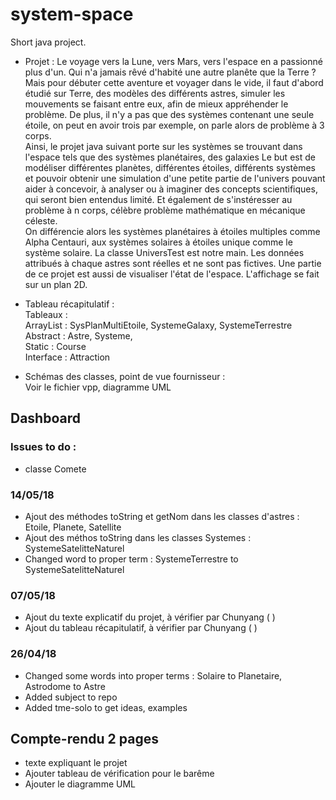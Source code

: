 # system-space
Short java project.  
* Projet :
Le voyage vers la Lune, vers Mars, vers l'espace en a passionné plus d'un. Qui n'a jamais rêvé d'habité une autre planête que la Terre ? Mais pour débuter cette aventure et voyager dans le vide, il faut d'abord étudié sur Terre, des modèles des différents astres, simuler les mouvements se faisant entre eux, afin de mieux appréhender le problème. De plus, il n'y a pas que des systèmes contenant une seule étoile, on peut en avoir trois par exemple, on parle alors de problème à 3 corps.       
Ainsi, le projet java suivant porte sur les systèmes se trouvant dans l'espace tels que des systèmes planétaires, des galaxies Le but est de modéliser différentes planètes, différentes étoiles, différents systèmes et pouvoir obtenir une simulation d'une petite partie de l'univers pouvant aider à concevoir, à analyser ou à imaginer des concepts scientifiques, qui seront bien entendus limité. Et également de s'instéresser au problème à n corps, célèbre problème mathématique en mécanique céleste.    
On  différencie alors les systèmes planétaires à étoiles multiples comme Alpha Centauri, aux systèmes solaires à étoiles unique comme le système solaire.
La classe UniversTest est notre main. Les données attribués à chaque astres sont réelles et ne sont pas fictives. Une partie de ce projet est aussi de visualiser l'état de l'espace. L'affichage se fait sur un plan 2D.

* Tableau récapitulatif :  
Tableaux :     
ArrayList : SysPlanMultiEtoile, SystemeGalaxy, SystemeTerrestre     
Abstract : Astre, Systeme,      
Static : Course  
Interface : Attraction  

* Schémas des classes, point de vue fournisseur :  
Voir le fichier vpp, diagramme UML

## Dashboard

### Issues to do :
* classe Comete

### 14/05/18
* Ajout des méthodes toString et getNom dans les classes d'astres : Etoile, Planete, Satellite   
* Ajout des méthos toString dans les classes Systemes : SystemeSatelitteNaturel   
* Changed word to proper term : SystemeTerrestre to SystemeSatelitteNaturel

### 07/05/18
* Ajout du texte explicatif du projet, à vérifier par Chunyang ( )
* Ajout du tableau récapitulatif, à vérifier par Chunyang ( )


### 26/04/18
* Changed some words into proper terms :
Solaire to Planetaire, 
Astrodome to Astre
* Added subject to repo
* Added tme-solo to get ideas, examples

## Compte-rendu 2 pages
* texte expliquant le projet
* Ajouter tableau de vérification pour le barême
* Ajouter le diagramme UML
